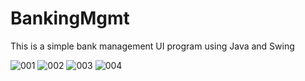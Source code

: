 # BankingMgmt

This is a simple bank management UI program using Java and Swing

![001](https://github.com/TheStarSlayer/BankingMgmt/assets/113292968/8e2bd0b1-8e09-42b4-89ed-ea25f6edcf16)
![002](https://github.com/TheStarSlayer/BankingMgmt/assets/113292968/7cfcddae-5bbb-411e-9f76-2d58883f0ece)
![003](https://github.com/TheStarSlayer/BankingMgmt/assets/113292968/c2c0607f-6d88-4d80-8553-2a585406685e)
![004](https://github.com/TheStarSlayer/BankingMgmt/assets/113292968/79570c5e-d39b-49b5-8bde-b24871dd5aa7)
